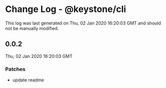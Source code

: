 # Change Log - @keystone/cli

This log was last generated on Thu, 02 Jan 2020 16:20:03 GMT and should not be manually modified.

## 0.0.2
Thu, 02 Jan 2020 16:20:03 GMT

### Patches

- update readme

